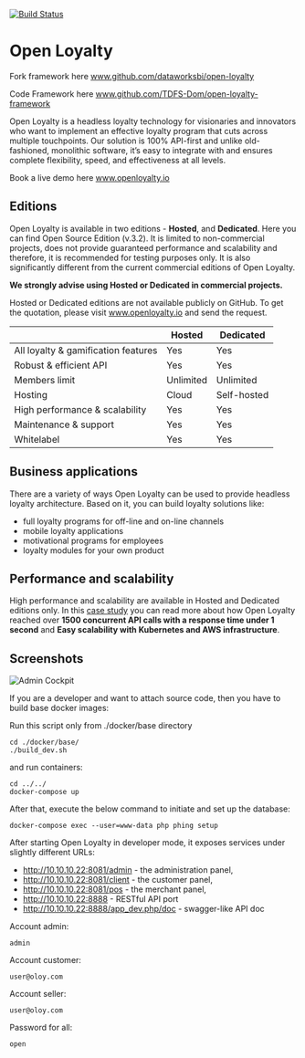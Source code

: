 [![Build Status](https://travis-ci.org/DivanteLtd/open-loyalty.svg?branch=master)](https://travis-ci.org/DivanteLtd/open-loyalty)

# Open Loyalty

Fork framework here www.github.com/dataworksbi/open-loyalty

Code Framework here www.github.com/TDFS-Dom/open-loyalty-framework

Open Loyalty is a headless loyalty technology for visionaries and innovators who want to implement an effective loyalty program that cuts across multiple touchpoints. Our solution is 100% API-first and unlike old-fashioned, monolithic software, it’s easy to integrate with and ensures complete flexibility, speed, and effectiveness at all levels. 

Book a live demo here www.openloyalty.io

## Editions

Open Loyalty is available in two editions - **Hosted**, and **Dedicated**.
Here you can find Open Source Edition (v.3.2). It is limited to non-commercial projects, does not provide guaranteed performance and scalability and therefore, it is recommended for testing purposes only. It is also significantly different from the current commercial editions of Open Loyalty.  

**We strongly advise using Hosted or Dedicated in commercial projects.**

Hosted or Dedicated editions are not available publicly on GitHub.
To get the quotation, please visit www.openloyalty.io and send the request.

|                                     | Hosted    | Dedicated   |
| ----------------------------------- | --------- | ----------- |
| All loyalty & gamification features | Yes       | Yes         |
| Robust & efficient API              | Yes       | Yes         |
| Members limit                       | Unlimited | Unlimited   |
| Hosting                             | Cloud     | Self-hosted |
| High performance & scalability      | Yes       | Yes         |
| Maintenance & support               | Yes       | Yes         |
| Whitelabel                          | Yes       | Yes         |


## Business applications

There are a variety of ways Open Loyalty can be used to provide headless loyalty architecture. 
Based on it, you can build loyalty solutions like: 

* full loyalty programs for off-line and on-line channels
* mobile loyalty applications
* motivational programs for employees
* loyalty modules for your own product

## Performance and scalability
High performance and scalability are available in Hosted and Dedicated editions only.
In this [case study](https://www.openloyalty.io/building-a-massive-scale-loyalty-program-with-aws/) you can read more about how Open Loyalty reached over **1500 concurrent API calls 
with a response time under 1 second** and **Easy scalability with Kubernetes and AWS infrastructure**.

## Screenshots

![Admin Cockpit](https://user-images.githubusercontent.com/3582562/54033263-1db79500-41b4-11e9-8f2d-9b91acce50cf.png)

If you are a developer and want to attach source code, then you have to build base docker images:

Run this script only from ./docker/base directory
```
cd ./docker/base/
./build_dev.sh
```

and run containers:

```
cd ../../
docker-compose up
```

After that, execute the below command to initiate and set up the database:
```
docker-compose exec --user=www-data php phing setup
```

After starting Open Loyalty in developer mode, it exposes services under slightly different URLs:

 * http://10.10.10.22:8081/admin - the administration panel,
 * http://10.10.10.22:8081/client - the customer panel,
 * http://10.10.10.22:8081/pos - the merchant panel,
 * http://10.10.10.22:8888 - RESTful API port
 * http://10.10.10.22:8888/app_dev.php/doc - swagger-like API doc

Account admin:
```
admin
```
Account customer:
```
user@oloy.com
```
Account seller:
```
user@oloy.com
```
Password for all: 
```
open
```